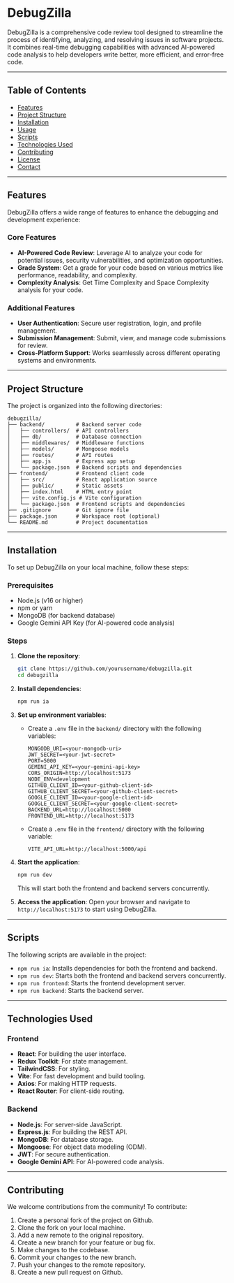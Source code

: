 # DebugZilla

DebugZilla is a comprehensive code review tool designed to streamline the process of identifying, analyzing, and resolving issues in software projects. It combines real-time debugging capabilities with advanced AI-powered code analysis to help developers write better, more efficient, and error-free code.

---

## Table of Contents

- [Features](#features)
- [Project Structure](#project-structure)
- [Installation](#installation)
- [Usage](#usage)
- [Scripts](#scripts)
- [Technologies Used](#technologies-used)
- [Contributing](#contributing)
- [License](#license)
- [Contact](#contact)

---

## Features

DebugZilla offers a wide range of features to enhance the debugging and development experience:

### Core Features

- **AI-Powered Code Review**: Leverage AI to analyze your code for potential issues, security vulnerabilities, and optimization opportunities.
- **Grade System**: Get a grade for your code based on various metrics like performance, readability, and complexity.
- **Complexity Analysis**: Get Time Complexity and Space Complexity analysis for your code.

### Additional Features

- **User Authentication**: Secure user registration, login, and profile management.
- **Submission Management**: Submit, view, and manage code submissions for review.
- **Cross-Platform Support**: Works seamlessly across different operating systems and environments.

---

## Project Structure

The project is organized into the following directories:

```
debugzilla/
├── backend/          # Backend server code
│   ├── controllers/  # API controllers
│   ├── db/           # Database connection
│   ├── middlewares/  # Middleware functions
│   ├── models/       # Mongoose models
│   ├── routes/       # API routes
│   ├── app.js        # Express app setup
│   └── package.json  # Backend scripts and dependencies
├── frontend/         # Frontend client code
│   ├── src/          # React application source
│   ├── public/       # Static assets
│   ├── index.html    # HTML entry point
│   ├── vite.config.js # Vite configuration
│   └── package.json  # Frontend scripts and dependencies
├── .gitignore        # Git ignore file
├── package.json      # Workspace root (optional)
└── README.md         # Project documentation
```

---

## Installation

To set up DebugZilla on your local machine, follow these steps:

### Prerequisites

- Node.js (v16 or higher)
- npm or yarn
- MongoDB (for backend database)
- Google Gemini API Key (for AI-powered code analysis)

### Steps

1. **Clone the repository**:

   ```bash
   git clone https://github.com/yourusername/debugzilla.git
   cd debugzilla
   ```

2. **Install dependencies**:

   ```bash
   npm run ia
   ```

3. **Set up environment variables**:

   - Create a `.env` file in the `backend/` directory with the following variables:
     ```
     MONGODB_URI=<your-mongodb-uri>
     JWT_SECRET=<your-jwt-secret>
     PORT=5000
     GEMINI_API_KEY=<your-gemini-api-key>
     CORS_ORIGIN=http://localhost:5173
     NODE_ENV=development
     GITHUB_CLIENT_ID=<your-github-client-id>
     GITHUB_CLIENT_SECRET=<your-github-client-secret>
     GOOGLE_CLIENT_ID=<your-google-client-id>
     GOOGLE_CLIENT_SECRET=<your-google-client-secret>
     BACKEND_URL=http://localhost:5000
     FRONTEND_URL=http://localhost:5173
     ```
   - Create a `.env` file in the `frontend/` directory with the following variable:
     ```
     VITE_API_URL=http://localhost:5000/api
     ```

4. **Start the application**:

   ```bash
   npm run dev
   ```

   This will start both the frontend and backend servers concurrently.

5. **Access the application**:
   Open your browser and navigate to `http://localhost:5173` to start using DebugZilla.

---

## Scripts

The following scripts are available in the project:

- `npm run ia`: Installs dependencies for both the frontend and backend.
- `npm run dev`: Starts both the frontend and backend servers concurrently.
- `npm run frontend`: Starts the frontend development server.
- `npm run backend`: Starts the backend server.

---

## Technologies Used

### Frontend

- **React**: For building the user interface.
- **Redux Toolkit**: For state management.
- **TailwindCSS**: For styling.
- **Vite**: For fast development and build tooling.
- **Axios**: For making HTTP requests.
- **React Router**: For client-side routing.

### Backend

- **Node.js**: For server-side JavaScript.
- **Express.js**: For building the REST API.
- **MongoDB**: For database storage.
- **Mongoose**: For object data modeling (ODM).
- **JWT**: For secure authentication.
- **Google Gemini API**: For AI-powered code analysis.

---

## Contributing

We welcome contributions from the community! To contribute:

1. Create a personal fork of the project on Github.
2. Clone the fork on your local machine.
3. Add a new remote to the original repository.
4. Create a new branch for your feature or bug fix.
5. Make changes to the codebase.
6. Commit your changes to the new branch.
7. Push your changes to the remote repository.
8. Create a new pull request on Github.
